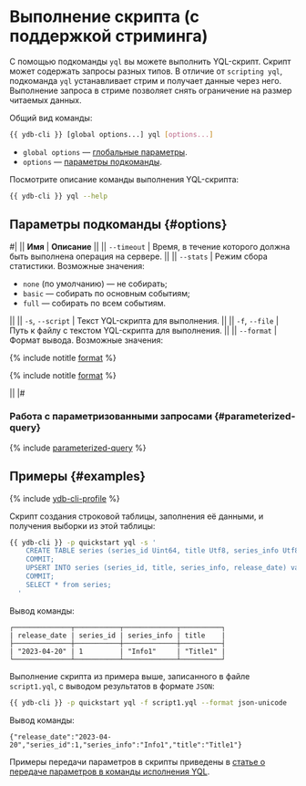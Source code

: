# Выполнение скрипта (с поддержкой стриминга)

С помощью подкоманды `yql` вы можете выполнить YQL-скрипт. Скрипт может содержать запросы разных типов. В отличие от `scripting yql`, подкоманда `yql` устанавливает стрим и получает данные через него. Выполнение запроса в стриме позволяет снять ограничение на размер читаемых данных.

Общий вид команды:

```bash
{{ ydb-cli }} [global options...] yql [options...]
```

* `global options` — [глобальные параметры](commands/global-options.md).
* `options` — [параметры подкоманды](#options).

Посмотрите описание команды выполнения YQL-скрипта:

```bash
{{ ydb-cli }} yql --help
```

## Параметры подкоманды {#options}

#|
|| **Имя** | **Описание** ||
|| `--timeout` | Время, в течение которого должна быть выполнена операция на сервере. ||
|| `--stats` | Режим сбора статистики.
Возможные значения:

* `none` (по умолчанию) — не собирать;
* `basic` — собирать по основным событиям;
* `full` — собирать по всем событиям.

||
|| `-s`, `--script` | Текст YQL-скрипта для выполнения. ||
|| `-f`, `--file` | Путь к файлу с текстом YQL-скрипта для выполнения. ||
|| `--format` | Формат вывода.
Возможные значения:

{% include notitle [format](./_includes/result_format_common.md) %}

{% include notitle [format](./_includes/result_format_csv_tsv.md) %}

||
|#

### Работа с параметризованными запросами {#parameterized-query}

{% include [parameterized-query](../../_includes/parameterized-query.md) %}

## Примеры {#examples}

{% include [ydb-cli-profile](../../_includes/ydb-cli-profile.md) %}

Скрипт создания строковой таблицы, заполнения её данными, и получения выборки из этой таблицы:

```bash
{{ ydb-cli }} -p quickstart yql -s '
    CREATE TABLE series (series_id Uint64, title Utf8, series_info Utf8, release_date Date, PRIMARY KEY (series_id));
    COMMIT;
    UPSERT INTO series (series_id, title, series_info, release_date) values (1, "Title1", "Info1", Cast("2023-04-20" as Date));
    COMMIT;
    SELECT * from series;
  '
```

Вывод команды:

```text
┌──────────────┬───────────┬─────────────┬──────────┐
| release_date | series_id | series_info | title    |
├──────────────┼───────────┼─────────────┼──────────┤
| "2023-04-20" | 1         | "Info1"     | "Title1" |
└──────────────┴───────────┴─────────────┴──────────┘
```

Выполнение скрипта из примера выше, записанного в файле `script1.yql`, с выводом результатов в формате `JSON`:

```bash
{{ ydb-cli }} -p quickstart yql -f script1.yql --format json-unicode
```

Вывод команды:

```text
{"release_date":"2023-04-20","series_id":1,"series_info":"Info1","title":"Title1"}
```

Примеры передачи параметров в скрипты приведены в [статье о передаче параметров в команды исполнения YQL](parameterized-queries-cli.md).

